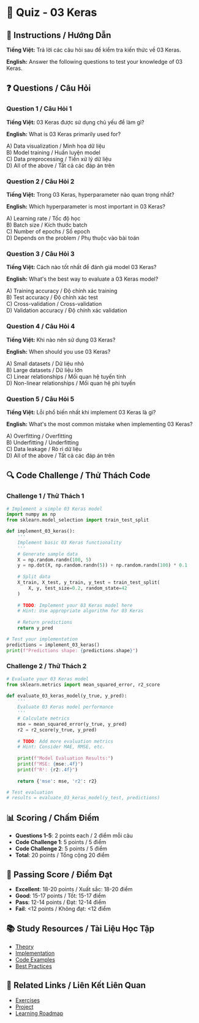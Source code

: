 # 🧠 Quiz - 03 Keras

## 📝 Instructions / Hướng Dẫn

**Tiếng Việt:** Trả lời các câu hỏi sau để kiểm tra kiến thức về 03 Keras.

**English:** Answer the following questions to test your knowledge of 03 Keras.

## ❓ Questions / Câu Hỏi

### Question 1 / Câu Hỏi 1
**Tiếng Việt:** 03 Keras được sử dụng chủ yếu để làm gì?

**English:** What is 03 Keras primarily used for?

A) Data visualization / Minh họa dữ liệu  
B) Model training / Huấn luyện model  
C) Data preprocessing / Tiền xử lý dữ liệu  
D) All of the above / Tất cả các đáp án trên

### Question 2 / Câu Hỏi 2
**Tiếng Việt:** Trong 03 Keras, hyperparameter nào quan trọng nhất?

**English:** Which hyperparameter is most important in 03 Keras?

A) Learning rate / Tốc độ học  
B) Batch size / Kích thước batch  
C) Number of epochs / Số epoch  
D) Depends on the problem / Phụ thuộc vào bài toán

### Question 3 / Câu Hỏi 3
**Tiếng Việt:** Cách nào tốt nhất để đánh giá model 03 Keras?

**English:** What's the best way to evaluate a 03 Keras model?

A) Training accuracy / Độ chính xác training  
B) Test accuracy / Độ chính xác test  
C) Cross-validation / Cross-validation  
D) Validation accuracy / Độ chính xác validation

### Question 4 / Câu Hỏi 4
**Tiếng Việt:** Khi nào nên sử dụng 03 Keras?

**English:** When should you use 03 Keras?

A) Small datasets / Dữ liệu nhỏ  
B) Large datasets / Dữ liệu lớn  
C) Linear relationships / Mối quan hệ tuyến tính  
D) Non-linear relationships / Mối quan hệ phi tuyến

### Question 5 / Câu Hỏi 5
**Tiếng Việt:** Lỗi phổ biến nhất khi implement 03 Keras là gì?

**English:** What's the most common mistake when implementing 03 Keras?

A) Overfitting / Overfitting  
B) Underfitting / Underfitting  
C) Data leakage / Rò rỉ dữ liệu  
D) All of the above / Tất cả các đáp án trên

## 🔍 Code Challenge / Thử Thách Code

### Challenge 1 / Thử Thách 1
```python
# Implement a simple 03 Keras model
import numpy as np
from sklearn.model_selection import train_test_split

def implement_03_keras():
    '''
    Implement basic 03 Keras functionality
    '''
    # Generate sample data
    X = np.random.randn(100, 5)
    y = np.dot(X, np.random.randn(5)) + np.random.randn(100) * 0.1
    
    # Split data
    X_train, X_test, y_train, y_test = train_test_split(
        X, y, test_size=0.2, random_state=42
    )
    
    # TODO: Implement your 03 Keras model here
    # Hint: Use appropriate algorithm for 03 Keras
    
    # Return predictions
    return y_pred

# Test your implementation
predictions = implement_03_keras()
print(f"Predictions shape: {predictions.shape}")
```

### Challenge 2 / Thử Thách 2
```python
# Evaluate your 03 Keras model
from sklearn.metrics import mean_squared_error, r2_score

def evaluate_03_keras_model(y_true, y_pred):
    '''
    Evaluate 03 Keras model performance
    '''
    # Calculate metrics
    mse = mean_squared_error(y_true, y_pred)
    r2 = r2_score(y_true, y_pred)
    
    # TODO: Add more evaluation metrics
    # Hint: Consider MAE, RMSE, etc.
    
    print(f"Model Evaluation Results:")
    print(f"MSE: {mse:.4f}")
    print(f"R²: {r2:.4f}")
    
    return {'mse': mse, 'r2': r2}

# Test evaluation
# results = evaluate_03_keras_model(y_test, predictions)
```

## 📊 Scoring / Chấm Điểm

- **Questions 1-5**: 2 points each / 2 điểm mỗi câu
- **Code Challenge 1**: 5 points / 5 điểm
- **Code Challenge 2**: 5 points / 5 điểm
- **Total**: 20 points / Tổng cộng 20 điểm

## 🎯 Passing Score / Điểm Đạt

- **Excellent**: 18-20 points / Xuất sắc: 18-20 điểm
- **Good**: 15-17 points / Tốt: 15-17 điểm  
- **Pass**: 12-14 points / Đạt: 12-14 điểm
- **Fail**: <12 points / Không đạt: <12 điểm

## 📚 Study Resources / Tài Liệu Học Tập

- [Theory](./THEORY_03_keras.md)
- [Implementation](./IMPLEMENTATION_03_keras.md)
- [Code Examples](./CODE_EXAMPLES_03_keras.md)
- [Best Practices](./BEST_PRACTICES_03_keras.md)

## 🔗 Related Links / Liên Kết Liên Quan

- [Exercises](./EXERCISES_03_keras.md)
- [Project](./PROJECT_03_keras.md)
- [Learning Roadmap](./LEARNING_ROADMAP_03_keras.md)
